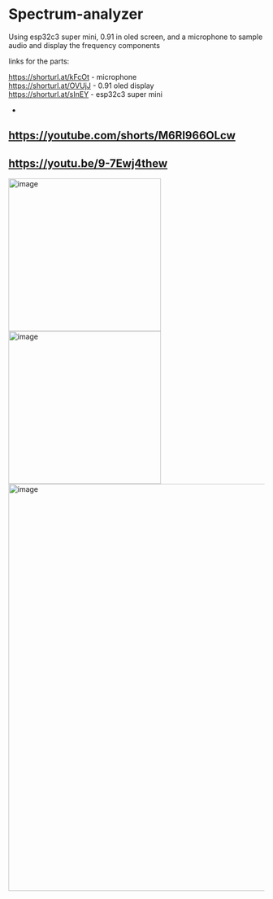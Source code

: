# Spectrum-analyzer
Using esp32c3 super mini, 0.91 in oled screen, and a microphone to sample audio and display the frequency components


links for the parts:  
  
https://shorturl.at/kFcOt - microphone  
https://shorturl.at/OVUjJ - 0.91 oled display  
https://shorturl.at/sInEY - esp32c3 super mini  


-
https://youtube.com/shorts/M6RI966OLcw
-
https://youtu.be/9-7Ewj4thew
-


<img src="https://github.com/user-attachments/assets/60a64f61-c97a-4e37-a35f-7df1a7e6db5f" alt="image" width="300" height="300" />
<img src="https://github.com/user-attachments/assets/9435ffab-225a-45ca-853c-315885ee7832" alt="image" width="300" height="300" />

<img src="https://github.com/user-attachments/assets/ae4b92be-d067-44db-b6e4-c3c06660afef" alt="image" width="604" height="800" />

